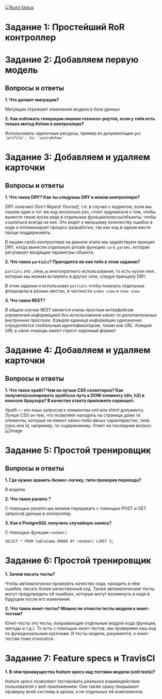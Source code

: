 [![Build Status](https://travis-ci.org/AlexeyKot/flashcards.svg?branch=master)](https://travis-ci.org/AlexeyKot/flashcards)

# Задание 1: Простейший RoR контроллер

# Задание 2: Добавляем первую модель

## Вопросы и ответы

**1. Что делают миграции?**

Миграции отражают изменения модели в базе данных

**2. Как избежать генерации лишних resource-роутов, если у тебя есть только метод #show в контроллере?**

Использовать одиночные ресурсы, пример из документации
`get 'profile', to: 'users#show'`

# Задание 3: Добавляем и удаляем карточки

## Вопросы и ответы

**1. Что такое DRY? Как ты следуешь DRY в новом контроллере?**

DRY означает _Don't Repeat Yourself_, т.е. в случае с кодингом, если мы пишем один и тот же код несколько раз, стоит задуматься о том, чтобы вынести такие куски кода в отдельные функции/классы/объекты, чтобы ссылаться всегда на них. Это ведет к меньшему количеству ошибок в коде и оптимизирует процесс разработки, так как код в одном месте проще поддерживать.

В нашем cards-контроллере на данном этапе мы задействуем принцип DRY, когда вынесли отдельную private функцию `card_params`, которая регулирует входящие параметры объекта.

**2. Что такое `partials`? Пригодятся ли они тебе в этом задании?**

`partials` это _view_ы многократного использования, то есть куски _view_, которые мы можем вставлять в других _view_, следуя принципу DRY.

В этом задании я использовал `partials` чтобы показать отдельные флэшкарты в разных местах, в частности `index view` и `show view`.

**3. Что такое REST?**

_В общем случае REST является очень простым интерфейсом управления информацией без использования каких-то дополнительных внутренних прослоек. Каждая единица информации однозначно определяется глобальным идентификатором, таким как URL. Каждая URL в свою очередь имеет строго заданный формат._

# Задание 4: Добавляем и удаляем карточки

## Вопросы и ответы

**1. Что такое xpath? Чем он лучше CSS селекторов? Как получить\скопировать xpath\css путь к DOM элементу (div, h2) в консоле браузера? В качестве ответа приложите скриншот.**

_Xpath_ — это язык запросов к элементам xml или xhtml документа.
Лучше CSS он тем, что позволяет находить на странице даже те элементы, которые не имеют каких-либо явных характеристик, типа class или id, например, по содержимому. Ответ на последний вопрос:
![Image](https://pp.vk.me/c836333/v836333517/186af/7EFKKSqefq0.jpg)

# Задание 5: Простой тренировщик

## Вопросы и ответы

**1. Где нужно хранить бизнес-логику, типа проверки перевода?**

В модели.

**2. Что такое params ?**

C помощью _params_ мы можем передавать с помощью POST и GET запросов данные в контроллер.

**3. Как в PostgreSQL получить случайную запись?**

С помощью функции ```random()```

```
SELECT * FROM tablename ORDER BY random() LIMIT 3;
```

# Задание 6: Простой тренировщик

**1. Зачем писать тесты?**

Чтобы автоматически проверять качество кода, находить в нём ошибки, писать более качественный код. Также автоматические тесты могут предупредить об ошибках, которые могут возникнуть в коде в будущем после его изменения.

**2. Что такое юнит-тесты? Можно ли отнести тесты модели к юнит-тестам?**

Юнит-тесты это тесты, покрывающие отдельные модули кода (функции, методы и т.д.). То есть с помощью юнит-тестов, мы проверяем наш код по функциональным кусочкам. И тесты модели, разумеется, к юнит-тестам тоже относятся.

# Задание 7: Feature specs и TravisCI

**1. В чём преимущества feature specs над тестами модели (unit tests)?**

feature specs позволяют тестировать реальное взаимодействие пользователя с веб-приложением. Они также сразу покрывают проверку всей системы в целом, а не отдельных её компонентов.
